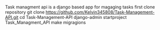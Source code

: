 Task managment api is a django based app for magaging tasks
first clone repository  git clone https://github.com/Kelvin345808/Task-Management-API.git
cd Task-Management-API
django-admin startproject Task_Managment_API
make migragions
